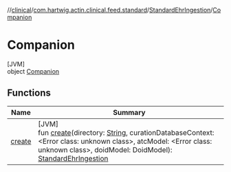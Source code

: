 //[clinical](../../../../index.md)/[com.hartwig.actin.clinical.feed.standard](../../index.md)/[StandardEhrIngestion](../index.md)/[Companion](index.md)

# Companion

[JVM]\
object [Companion](index.md)

## Functions

| Name | Summary |
|---|---|
| [create](create.md) | [JVM]<br>fun [create](create.md)(directory: [String](https://kotlinlang.org/api/latest/jvm/stdlib/kotlin/-string/index.html), curationDatabaseContext: &lt;Error class: unknown class&gt;, atcModel: &lt;Error class: unknown class&gt;, doidModel: DoidModel): [StandardEhrIngestion](../index.md) |
